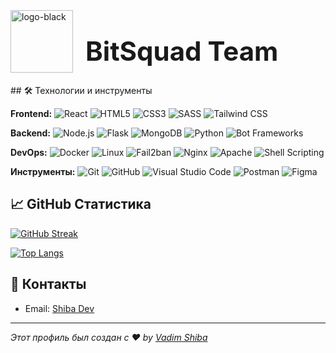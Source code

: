 
<div style="display: flex; align-items: center;">
  <img src="https://i.ibb.co.com/2tf6rmZ/logo-black.png" alt="logo-black" border="0" height="100">
  <h1 style="margin-left: 20px; font-size: 3em;">BitSquad Team</h1>
</div>
## 🛠 Технологии и инструменты

**Frontend:** 
![React](https://img.shields.io/badge/-React-333?style=flat-square&logo=react) ![HTML5](https://img.shields.io/badge/-HTML5-333?style=flat-square&logo=html5) ![CSS3](https://img.shields.io/badge/-CSS3-333?style=flat-square&logo=css3) ![SASS](https://img.shields.io/badge/-SASS-333?style=flat-square&logo=sass) ![Tailwind CSS](https://img.shields.io/badge/-TailwindCSS-333?style=flat-square&logo=tailwind-css)

**Backend:** 
![Node.js](https://img.shields.io/badge/-Node.js-333?style=flat-square&logo=node.js) ![Flask](https://img.shields.io/badge/-Flask-333?style=flat-square&logo=flask) ![MongoDB](https://img.shields.io/badge/-MongoDB-333?style=flat-square&logo=mongodb) ![Python](https://img.shields.io/badge/-Python-333?style=flat-square&logo=python) ![Bot Frameworks](https://img.shields.io/badge/-Bot_Frameworks-333?style=flat-square&logo=python)

**DevOps:** 
![Docker](https://img.shields.io/badge/-Docker-333?style=flat-square&logo=docker) ![Linux](https://img.shields.io/badge/-Linux-333?style=flat-square&logo=linux) ![Fail2ban](https://img.shields.io/badge/-Fail2ban-333?style=flat-square&logo=fail2ban) ![Nginx](https://img.shields.io/badge/-Nginx-333?style=flat-square&logo=nginx) ![Apache](https://img.shields.io/badge/-Apache-333?style=flat-square&logo=apache) ![Shell Scripting](https://img.shields.io/badge/-Shell_Scripting-333?style=flat-square&logo=gnu-bash)

**Инструменты:** 
![Git](https://img.shields.io/badge/-Git-333?style=flat-square&logo=git) ![GitHub](https://img.shields.io/badge/-GitHub-333?style=flat-square&logo=github) ![Visual Studio Code](https://img.shields.io/badge/-VSCode-333?style=flat-square&logo=visual-studio-code) ![Postman](https://img.shields.io/badge/-Postman-333?style=flat-square&logo=postman) ![Figma](https://img.shields.io/badge/-Figma-333?style=flat-square&logo=figma)


## 📈 GitHub Статистика

[![GitHub Streak](http://github-readme-streak-stats.herokuapp.com?user=vadimshiba&theme=dark&background=000000)](https://git.io/streak-stats)

[![Top Langs](https://github-readme-stats.vercel.app/api/top-langs/?username=vadimshiba&layout=compact&theme=vision-friendly-dark)](https://github.com/anuraghazra/github-readme-stats)

## 🔗 Контакты

- Email: [Shiba Dev](mailto:vadimshiva@duck.com)


---

_Этот профиль был создан с ❤️ by [Vadim Shiba](https://github.com/vadimshiba)_


